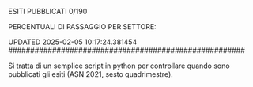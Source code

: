 ESITI PUBBLICATI 0/190 

PERCENTUALI DI PASSAGGIO PER SETTORE:

UPDATED 2025-02-05 10:17:24.381454
###################################################### 

Si tratta di un semplice script in python per controllare quando sono pubblicati gli esiti (ASN 2021, sesto quadrimestre).

